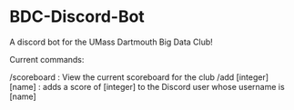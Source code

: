 # BDC-Discord-Bot
A discord bot for the UMass Dartmouth Big Data Club!

Current commands:

/scoreboard : View the current scoreboard for the club
/add [integer] [name] : adds a score of [integer] to the Discord user whose username is [name]
